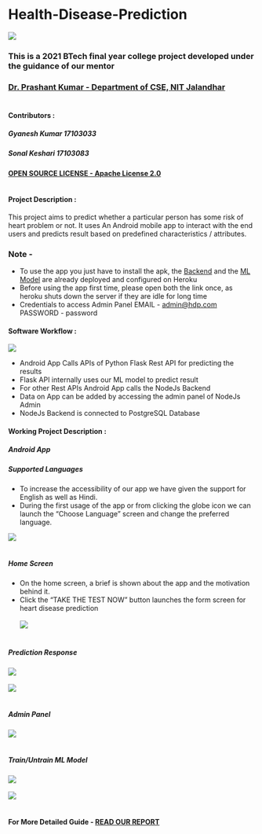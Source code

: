 # Health-Disease-Prediction
![](https://upload.wikimedia.org/wikipedia/en/thumb/9/96/Logo_of_NIT_Jalandhar.png/220px-Logo_of_NIT_Jalandhar.png)

### This is a 2021 BTech final year college project developed under the guidance of our mentor 
### [Dr. Prashant Kumar - Department of CSE, NIT Jalandhar](https://www.nitj.ac.in/index.php/nitj_cinfo/Faculty/201 "Dr. Prashant Kumar")<br></br>

#### Contributors : 
##### Gyanesh Kumar 17103033
##### Sonal Keshari 17103083

#### [OPEN SOURCE LICENSE - Apache License 2.0](./LICENSE)<br></br>


#### Project Description :

This project aims to predict whether a particular person has some risk of heart problem or not.
It uses An Android mobile app to interact with the end users and predicts result based on predefined characteristics / attributes.

### Note - 
- To use the app you just have to install the apk, the [Backend](https://hdp-backend.herokuapp.com/admin) and the [ML Model](https://hdp-ml-predictor.herokuapp.com/train) are already deployed and configured on Heroku
- Before using the app first time, please open both the link once, as heroku shuts down the server if they are idle for long time
- Credentials to access Admin Panel EMAIL - admin@hdp.com PASSWORD - password

#### Software Workflow :
![](https://github.com/jeeke/Heart-Disease-Prediction/blob/main/images/workflow.jpg)

- Android App Calls APIs of Python Flask Rest API for
predicting the results
- Flask API internally uses our ML model to predict result
- For other Rest APIs Android App calls the NodeJs Backend
- Data on App can be added by accessing the admin panel of
NodeJs Admin
- NodeJs Backend is connected to PostgreSQL Database

#### Working Project Description : 

##### Android App
##### Supported Languages
- To increase the accessibility of our app we have given the support for
English as well as Hindi.
- During the first usage of the app or from clicking the globe icon we can
launch the “Choose Language” screen and change the preferred language.

![](https://github.com/jeeke/Heart-Disease-Prediction/blob/main/screenshots/app_1.png)<br></br>

##### Home Screen
- On the home screen, a brief is shown about the app and the motivation
behind it.
- Click the “TAKE THE TEST NOW” button launches the form screen for
heart disease prediction<br></br>
![](https://github.com/jeeke/Heart-Disease-Prediction/blob/main/screenshots/app_2_en.png)<br></br>

##### Prediction Response
![](https://github.com/jeeke/Heart-Disease-Prediction/blob/main/screenshots/app_10.png)<br></br>
![](https://github.com/jeeke/Heart-Disease-Prediction/blob/main/screenshots/app_11.png)<br></br>

##### Admin Panel
![](https://github.com/jeeke/Heart-Disease-Prediction/blob/main/screenshots/Screenshot%20from%202021-05-18%2015-54-29.png)<br></br>

##### Train/Untrain ML Model
![](https://github.com/jeeke/Heart-Disease-Prediction/blob/main/screenshots/Screenshot%20from%202021-05-18%2015-53-06.png)<br></br>
![](https://github.com/jeeke/Heart-Disease-Prediction/blob/main/screenshots/Screenshot%20from%202021-05-18%2015-53-23.png)<br></br>


#### For More Detailed Guide - [READ OUR REPORT](./HDP_Report.pdf)<br></br>



